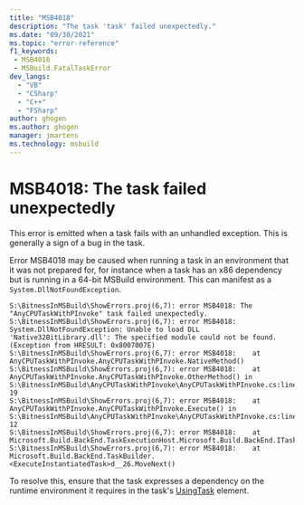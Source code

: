 ```yaml
---
title: "MSB4018"
description: "The task 'task' failed unexpectedly."
ms.date: "09/30/2021"
ms.topic: "error-reference"
f1_keywords:
 - MSB4018
 - MSBuild.FatalTaskError
dev_langs:
  - "VB"
  - "CSharp"
  - "C++"
  - "FSharp"
author: ghogen
ms.author: ghogen
manager: jmartens
ms.technology: msbuild
---
```

# MSB4018: The task failed unexpectedly

This error is emitted when a task fails with an unhandled exception. This is generally a sign of a bug in the task.

Error MSB4018 may be caused when running a task in an environment that it was not prepared for, for instance when a task has an x86 dependency but is running in a 64-bit MSBuild environment. This can manifest as a `System.DllNotFoundException`.

```text
S:\BitnessInMSBuild\ShowErrors.proj(6,7): error MSB4018: The "AnyCPUTaskWithPInvoke" task failed unexpectedly.
S:\BitnessInMSBuild\ShowErrors.proj(6,7): error MSB4018: System.DllNotFoundException: Unable to load DLL 'Native32BitLibrary.dll': The specified module could not be found. (Exception from HRESULT: 0x8007007E)
S:\BitnessInMSBuild\ShowErrors.proj(6,7): error MSB4018:    at AnyCPUTaskWithPInvoke.AnyCPUTaskWithPInvoke.NativeMethod()
S:\BitnessInMSBuild\ShowErrors.proj(6,7): error MSB4018:    at AnyCPUTaskWithPInvoke.AnyCPUTaskWithPInvoke.OtherMethod() in S:\BitnessInMSBuild\AnyCPUTaskWithPInvoke\AnyCPUTaskWithPInvoke.cs:line 19
S:\BitnessInMSBuild\ShowErrors.proj(6,7): error MSB4018:    at AnyCPUTaskWithPInvoke.AnyCPUTaskWithPInvoke.Execute() in S:\BitnessInMSBuild\AnyCPUTaskWithPInvoke\AnyCPUTaskWithPInvoke.cs:line 12
S:\BitnessInMSBuild\ShowErrors.proj(6,7): error MSB4018:    at Microsoft.Build.BackEnd.TaskExecutionHost.Microsoft.Build.BackEnd.ITaskExecutionHost.Execute()
S:\BitnessInMSBuild\ShowErrors.proj(6,7): error MSB4018:    at Microsoft.Build.BackEnd.TaskBuilder.<ExecuteInstantiatedTask>d__26.MoveNext()
```

To resolve this, ensure that the task expresses a dependency on the runtime environment it requires in the task's [UsingTask](../usingtask-element-msbuild.md) element.
